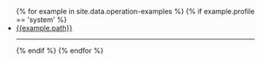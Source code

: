 <ul>
{% for example in site.data.operation-examples %}
  {% if example.profile == 'system' %}
  <li> <a href="{{example.path}}">{{example.path}}</a></li>
   
  <hr>
  {% endif %}
{% endfor %}
</ul>